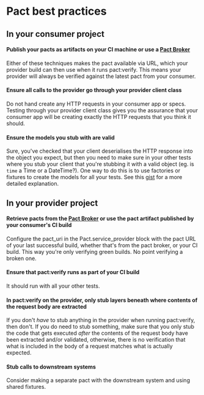 # Pact best practices

## In your consumer project

#### Publish your pacts as artifacts on your CI machine or use a [Pact Broker](https://github.com/bethesque/pact_broker)

Either of these techniques makes the pact available via URL, which your provider build can then use when it runs pact:verify. This means your provider will always be verified against the latest pact from your consumer.

#### Ensure all calls to the provider go through your provider client class

Do not hand create any HTTP requests in your consumer app or specs. Testing through your provider client class gives you the assurance that your consumer app will be creating exactly the HTTP requests that you think it should.

#### Ensure the models you stub with are valid

Sure, you've checked that your client deserialises the HTTP response into the object you expect, but then you need to make sure in your other tests where you stub your client that you're stubbing it with a valid object (eg. is `time` a Time or a DateTime?). One way to do this is to use factories or fixtures to create the models for all your tests. See this [gist](https://gist.github.com/bethesque/69ae590e8312523e5337) for a more detailed explanation.

## In your provider project

#### Retrieve pacts from the [Pact Broker](https://github.com/bethesque/pact_broker) or use the pact artifact published by your consumer's CI build

Configure the pact_uri in the Pact.service_provider block with the pact URL of your last successful build, whether that's from the pact broker, or your CI build. This way you're only verifying green builds. No point verifying a broken one.

#### Ensure that pact:verify runs as part of your CI build

It should run with all your other tests.

#### In pact:verify on the provider, only stub layers beneath where contents of the request body are extracted

If you don't _have_ to stub anything in the provider when running pact:verify, then don't. If you do need to stub something, make sure that you only stub the code that gets executed _after_ the contents of the request body have been extracted and/or validated, otherwise, there is no verification that what is included in the body of a request matches what is actually expected.

#### Stub calls to downstream systems

Consider making a separate pact with the downstream system and using shared fixtures.